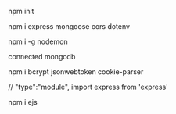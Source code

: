 npm init

npm i express mongoose cors dotenv

npm i -g nodemon

connected mongodb

npm i bcrypt jsonwebtoken cookie-parser


  // "type":"module",
import express from 'express'

npm i ejs 